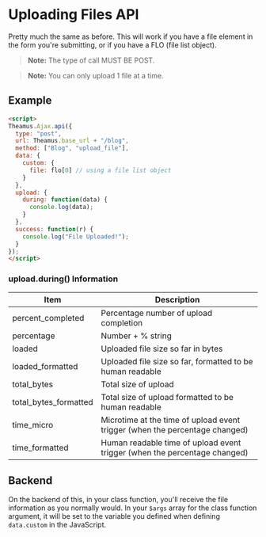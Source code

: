 # Uploading Files API
Pretty much the same as before. This will work if you have a file element in the form you're submitting, or if you have a FLO (file list object).

> __Note:__ The type of call MUST BE POST.

> __Note:__ You can only upload 1 file at a time.

## Example
```html
<script>
Theamus.Ajax.api({
  type: "post",
  url: Theamus.base_url + "/blog",
  method: ["Blog", "upload_file"],
  data: {
    custom: {
      file: flo[0] // using a file list object
    }
  },
  upload: {
    during: function(data) {
      console.log(data);
    }
  },
  success: function(r) {
    console.log("File Uploaded!");
  }
});
</script>
```

### upload.during() Information
|Item|Description|
|---|---|
|percent_completed|Percentage number of upload completion|
|percentage|Number + % string|
|loaded|Uploaded file size so far in bytes|
|loaded_formatted|Uploaded file size so far, formatted to be human readable|
|total_bytes|Total size of upload|
|total_bytes_formatted|Total size of upload formatted to be human readable|
|time_micro|Microtime at the time of upload event trigger (when the percentage changed)|
|time_formatted|Human readable time of upload event trigger (when the percentage changed)|

## Backend
On the backend of this, in your class function, you'll receive the file information as you normally would. In your `$args` array for the class function argument, it will be set to the variable you defined when defining `data.custom` in the JavaScript.
